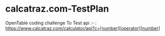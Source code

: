 # calcatraz.com-TestPlan
OpenTable coding challenge
To Test api :- : https://www.calcatraz.com/calculator/api?c=[number][operator][number]
